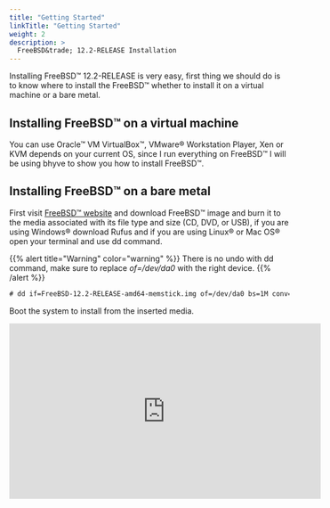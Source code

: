 ```yaml
---
title: "Getting Started"
linkTitle: "Getting Started"
weight: 2
description: >
  FreeBSD&trade; 12.2-RELEASE Installation
---
```

<!--
{{% pageinfo %}}
This is a placeholder page that shows you how to use this template site.
{{% /pageinfo %}}
-->

Installing FreeBSD&trade; 12.2-RELEASE is very easy, first thing we should do is to know where to install
the FreeBSD&trade; whether to install it on a virtual machine or a bare metal.

## Installing FreeBSD&trade; on a virtual machine

You can use Oracle&trade; VM VirtualBox&trade;, VMware&reg; Workstation Player, Xen or KVM depends on your current OS, since I run everything on FreeBSD&trade; I will be using bhyve to show you how to install FreeBSD&trade;.

## Installing FreeBSD&trade; on a bare metal

First visit [FreeBSD&trade; website](https://www.freebsd.org/where/) and download FreeBSD&trade; image and burn it to the media associated with its file type and size (CD, DVD, or USB), if you are using Windows&reg; download Rufus and if you are using Linux&reg; or Mac OS&reg; open your terminal and use dd command.

{{% alert title="Warning" color="warning" %}}
There is no undo with dd command, make sure to replace *of=/dev/da0* with the right device.
{{% /alert %}}

```html
# dd if=FreeBSD-12.2-RELEASE-amd64-memstick.img of=/dev/da0 bs=1M conv=fdatasync status=progress
```

Boot the system to install from the inserted media.

<iframe width="560" height="315" src="https://www.youtube.com/embed/NcJWygUjlcI" frameborder="0" allow="accelerometer; autoplay; clipboard-write; encrypted-media; gyroscope; picture-in-picture" allowfullscreen></iframe>

